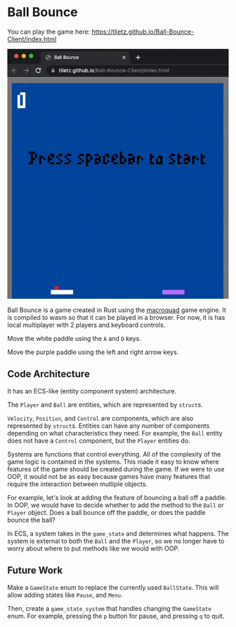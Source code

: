 # Ball Bounce 

You can play the game here: https://tlietz.github.io/Ball-Bounce-Client/index.html

![bounce out gif](media/ball_bounce_first.gif)


Ball Bounce is a game created in Rust using the [macroquad](https://github.com/not-fl3/macroquad) game engine.
It is compiled to wasm so that it can be played in a browser. For now, it is has local multiplayer with 2 players and keyboard controls.

Move the white paddle using the `A` and `D` keys. 

Move the purple paddle using the left and right arrow keys.

## Code Architecture

It has an ECS-like (entity component system) architecture.

The `Player` and `Ball` are entities, which are represented by `struct`s.

`Velocity`, `Position`, and `Control` are components, which are also represented by `struct`s. Entities can have any number of components depending on what characteristics they need. For example, the `Ball` entity does not have a `Control` component, but the `Player` entities do.

Systems are functions that control everything.
All of the complexity of the game logic is contained in the systems. This made it easy to know where features of the game should be created during the game. If we were to use OOP, it would not be as easy because games have many features that require the interaction between mutliple objects. 

For example, let's look at adding the feature of bouncing a ball off a paddle. 
In OOP, we would have to decide whether to add the method to the `Ball` or `Player` object. Does a ball bounce off the paddle, or does the paddle bounce the ball?

In ECS, a system takes in the `game_state` and determines what happens. 
The system is external to both the `Ball` and the `Player`, so we no longer have to worry about where to put methods like we would with OOP.

## Future Work

Make a `GameState` enum to replace the currently used `BallState`. This will allow adding states like `Pause`, and `Menu`. 

Then, create a `game_state_system` that handles changing the `GameState` enum.
For example, pressing the `p` button for pause, and pressing `q` to quit. 